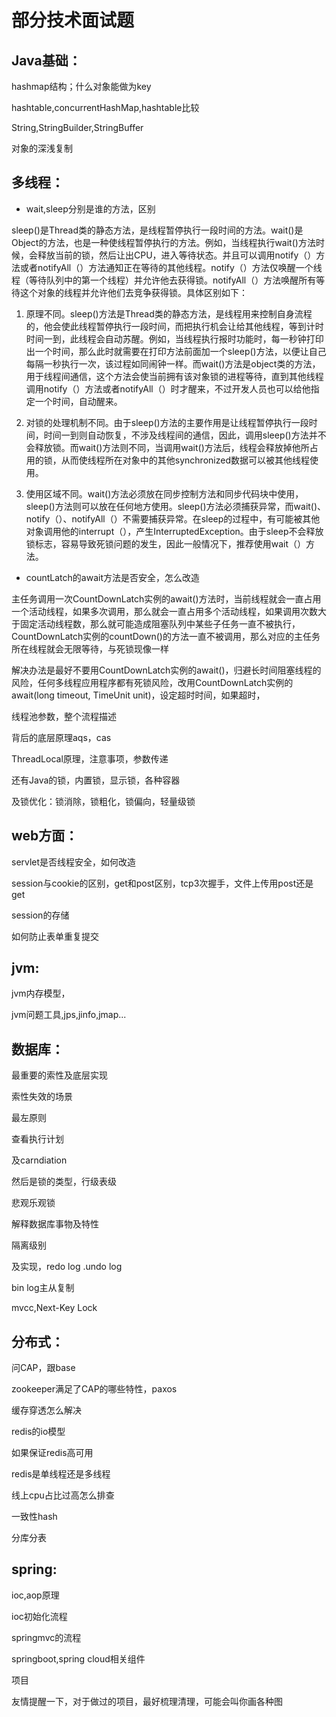 # 部分技术面试题

## Java基础：

hashmap结构；什么对象能做为key

hashtable,concurrentHashMap,hashtable比较

String,StringBuilder,StringBuffer

对象的深浅复制

## 多线程：

+ wait,sleep分别是谁的方法，区别

sleep()是Thread类的静态方法，是线程暂停执行一段时间的方法。wait()是Object的方法，也是一种使线程暂停执行的方法。例如，当线程执行wait()方法时候，会释放当前的锁，然后让出CPU，进入等待状态。并且可以调用notify（）方法或者notifyAll（）方法通知正在等待的其他线程。notify（）方法仅唤醒一个线程（等待队列中的第一个线程）并允许他去获得锁。notifyAll（）方法唤醒所有等待这个对象的线程并允许他们去竞争获得锁。具体区别如下：

1)  原理不同。sleep()方法是Thread类的静态方法，是线程用来控制自身流程的，他会使此线程暂停执行一段时间，而把执行机会让给其他线程，等到计时时间一到，此线程会自动苏醒。例如，当线程执行报时功能时，每一秒钟打印出一个时间，那么此时就需要在打印方法前面加一个sleep()方法，以便让自己每隔一秒执行一次，该过程如同闹钟一样。而wait()方法是object类的方法，用于线程间通信，这个方法会使当前拥有该对象锁的进程等待，直到其他线程调用notify（）方法或者notifyAll（）时才醒来，不过开发人员也可以给他指定一个时间，自动醒来。

2)  对锁的处理机制不同。由于sleep()方法的主要作用是让线程暂停执行一段时间，时间一到则自动恢复，不涉及线程间的通信，因此，调用sleep()方法并不会释放锁。而wait()方法则不同，当调用wait()方法后，线程会释放掉他所占用的锁，从而使线程所在对象中的其他synchronized数据可以被其他线程使用。

3)  使用区域不同。wait()方法必须放在同步控制方法和同步代码块中使用，sleep()方法则可以放在任何地方使用。sleep()方法必须捕获异常，而wait()、notify（）、notifyAll（）不需要捕获异常。在sleep的过程中，有可能被其他对象调用他的interrupt（），产生InterruptedException。由于sleep不会释放锁标志，容易导致死锁问题的发生，因此一般情况下，推荐使用wait（）方法。

+ countLatch的await方法是否安全，怎么改造

主任务调用一次CountDownLatch实例的await()方法时，当前线程就会一直占用一个活动线程，如果多次调用，那么就会一直占用多个活动线程，如果调用次数大于固定活动线程数，那么就可能造成阻塞队列中某些子任务一直不被执行，CountDownLatch实例的countDown()的方法一直不被调用，那么对应的主任务所在线程就会无限等待，与死锁现像一样

 解决办法是最好不要用CountDownLatch实例的await()，归避长时间阻塞线程的风险，任何多线程应用程序都有死锁风险，改用CountDownLatch实例的await(long timeout, TimeUnit unit)，设定超时时间，如果超时，



线程池参数，整个流程描述

背后的底层原理aqs，cas

ThreadLocal原理，注意事项，参数传递

还有Java的锁，内置锁，显示锁，各种容器

及锁优化：锁消除，锁粗化，锁偏向，轻量级锁

## web方面：

servlet是否线程安全，如何改造

session与cookie的区别，get和post区别，tcp3次握手，文件上传用post还是get

session的存储

如何防止表单重复提交

## jvm:

jvm内存模型，

jvm问题工具,jps,jinfo,jmap...

## 数据库：

最重要的索性及底层实现

索性失效的场景

最左原则

查看执行计划

及carndiation

然后是锁的类型，行级表级

悲观乐观锁

解释数据库事物及特性

隔离级别

及实现，redo log .undo log

bin log主从复制

mvcc,Next-Key Lock

## 分布式：

问CAP，跟base

zookeeper满足了CAP的哪些特性，paxos

缓存穿透怎么解决

redis的io模型

如果保证redis高可用

redis是单线程还是多线程

线上cpu占比过高怎么排查

一致性hash

分库分表

## spring:

ioc,aop原理

ioc初始化流程

springmvc的流程

springboot,spring cloud相关组件

项目

友情提醒一下，对于做过的项目，最好梳理清理，可能会叫你画各种图
